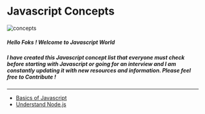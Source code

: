 # Javascript Concepts 

![concepts](http://www.quantiklab.com/wp-content/uploads/2016/05/ecmascript6.png)

##### Hello Foks ! Welcome to Javascript World 

#####  I have created this Javascript concept list that everyone must check before starting with Javascript or going for an interview  and I am constantly updating it with new resources and information. Please feel free to Contribute !  
---  

* [Basics of Javascript](https://github.com/Kartikkh/Learning-JavaScript-Concept-/blob/master/Javascript-Basics.md)
* [Understand Node.js](https://github.com/Kartikkh/Learning-JavaScript-Concept-/blob/master/nodejs.md)




